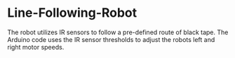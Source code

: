 # Line-Following-Robot

The robot utilizes IR sensors to follow a pre-defined route of black tape. The Arduino code uses the IR sensor thresholds to adjust the robots left and
right motor speeds.
